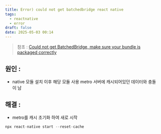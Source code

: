 ```yaml
---
title: Error) could not get batchedbridge react native
tags:
  - reactnative
  - error
draft: false
date: 2025-05-03 00:14
---
```


> 참조 : [Could not get BatchedBridge, make sure your bundle is packaged correctly](https://hwangtaehyun.github.io/blog/react-native/bundle-error/)

## 원인 :

- native 모듈 설치 이후 해당 모듈 사용 metro 서버에 캐시되어있던 데이터와 충돌이 남

## 해결 :

- metro를 캐시 초기화 하여 새로 시작

```jsx
npx react-native start --reset-cache
```
